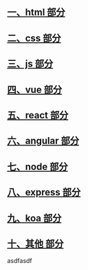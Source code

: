 ﻿## [一、html 部分](./1.html.md)

## [二、css 部分](./2.html.md)

## [三、js 部分](./3.html.md)

## [四、vue 部分](./4.html.md)

## [五、react 部分](./5.html.md)

## [六、angular 部分](./6.html.md)

## [七、node 部分](./7.html.md)

## [八、express 部分](./8.html.md)

## [九、koa 部分](./9.html.md)

## [十、其他 部分](./10.html.md)

asdfasdf